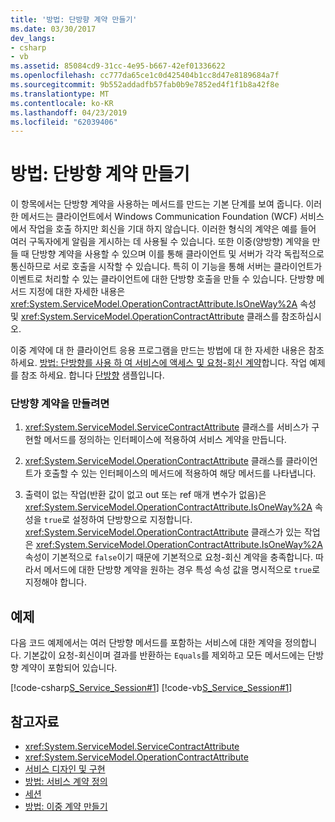```yaml
---
title: '방법: 단방향 계약 만들기'
ms.date: 03/30/2017
dev_langs:
- csharp
- vb
ms.assetid: 85084cd9-31cc-4e95-b667-42ef01336622
ms.openlocfilehash: cc777da65ce1c0d425404b1cc8d47e8189684a7f
ms.sourcegitcommit: 9b552addadfb57fab0b9e7852ed4f1f1b8a42f8e
ms.translationtype: MT
ms.contentlocale: ko-KR
ms.lasthandoff: 04/23/2019
ms.locfileid: "62039406"
---
```

# <a name="how-to-create-a-one-way-contract"></a>방법: 단방향 계약 만들기
이 항목에서는 단방향 계약을 사용하는 메서드를 만드는 기본 단계를 보여 줍니다. 이러한 메서드는 클라이언트에서 Windows Communication Foundation (WCF) 서비스에서 작업을 호출 하지만 회신을 기대 하지 않습니다. 이러한 형식의 계약은 예를 들어 여러 구독자에게 알림을 게시하는 데 사용될 수 있습니다. 또한 이중(양방향) 계약을 만들 때 단방향 계약을 사용할 수 있으며 이를 통해 클라이언트 및 서버가 각각 독립적으로 통신하므로 서로 호출을 시작할 수 있습니다. 특히 이 기능을 통해 서버는 클라이언트가 이벤트로 처리할 수 있는 클라이언트에 대한 단방향 호출을 만들 수 있습니다. 단방향 메서드 지정에 대한 자세한 내용은 <xref:System.ServiceModel.OperationContractAttribute.IsOneWay%2A> 속성 및 <xref:System.ServiceModel.OperationContractAttribute> 클래스를 참조하십시오.  
  
 이중 계약에 대 한 클라이언트 응용 프로그램을 만드는 방법에 대 한 자세한 내용은 참조 하세요. [방법: 단방향를 사용 하 여 서비스에 액세스 및 요청-회신 계약](../../../../docs/framework/wcf/feature-details/how-to-access-wcf-services-with-one-way-and-request-reply-contracts.md)합니다. 작업 예제를 참조 하세요. 합니다 [단방향](../../../../docs/framework/wcf/samples/one-way.md) 샘플입니다.  
  
### <a name="to-create-a-one-way-contract"></a>단방향 계약을 만들려면  
  
1. <xref:System.ServiceModel.ServiceContractAttribute> 클래스를 서비스가 구현할 메서드를 정의하는 인터페이스에 적용하여 서비스 계약을 만듭니다.  
  
2. <xref:System.ServiceModel.OperationContractAttribute> 클래스를 클라이언트가 호출할 수 있는 인터페이스의 메서드에 적용하여 해당 메서드를 나타냅니다.  
  
3. 출력이 없는 작업(반환 값이 없고 out 또는 ref 매개 변수가 없음)은 <xref:System.ServiceModel.OperationContractAttribute.IsOneWay%2A> 속성을 `true`로 설정하여 단방향으로 지정합니다. <xref:System.ServiceModel.OperationContractAttribute> 클래스가 있는 작업은 <xref:System.ServiceModel.OperationContractAttribute.IsOneWay%2A> 속성이 기본적으로 `false`이기 때문에 기본적으로 요청-회신 계약을 충족합니다. 따라서 메서드에 대한 단방향 계약을 원하는 경우 특성 속성 값을 명시적으로 `true`로 지정해야 합니다.  
  
## <a name="example"></a>예제  
 다음 코드 예제에서는 여러 단방향 메서드를 포함하는 서비스에 대한 계약을 정의합니다. 기본값이 요청-회신이며 결과를 반환하는 `Equals`를 제외하고 모든 메서드에는 단방향 계약이 포함되어 있습니다.  
  
 [!code-csharp[S_Service_Session#1](../../../../samples/snippets/csharp/VS_Snippets_CFX/s_service_session/cs/service.cs#1)]
 [!code-vb[S_Service_Session#1](../../../../samples/snippets/visualbasic/VS_Snippets_CFX/s_service_session/vb/service.vb#1)]  
  
## <a name="see-also"></a>참고자료

- <xref:System.ServiceModel.ServiceContractAttribute>
- <xref:System.ServiceModel.OperationContractAttribute>
- [서비스 디자인 및 구현](../../../../docs/framework/wcf/designing-and-implementing-services.md)
- [방법: 서비스 계약 정의](../../../../docs/framework/wcf/how-to-define-a-wcf-service-contract.md)
- [세션](../../../../docs/framework/wcf/samples/session.md)
- [방법: 이중 계약 만들기](../../../../docs/framework/wcf/feature-details/how-to-create-a-duplex-contract.md)
